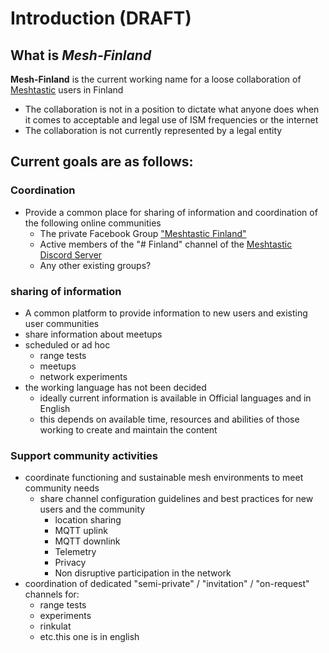 # Introduction (DRAFT)

## What is _Mesh-Finland_

**Mesh-Finland** is the current working name for a loose collaboration of [Meshtastic](https://meshtastic.org/docs/introduction/) users in Finland

- The collaboration is not in a position to dictate what anyone does when it comes to acceptable and legal use of ISM frequencies or the internet
- The collaboration is not currently represented by a legal entity

## Current goals are as follows:

### Coordination

- Provide a common place for sharing of information and coordination of the following online communities
  - The private Facebook Group ["Meshtastic Finland"](https://www.facebook.com/groups/414988777858703/permalink/469839825706931)
  - Active members of the "# Finland" channel of the [Meshtastic Discord Server](https://discord.com/invite/ktMAKGBnBs)
  - Any other existing groups?

### sharing of information

- A common platform to provide information to new users and existing user communities
- share information about meetups
- scheduled or ad hoc
  - range tests
  - meetups
  - network experiments
- the working language has not been decided
  - ideally current information is available in Official languages and in English
  - this depends on available time, resources and abilities of those working to create and maintain the content

### Support community activities

- coordinate functioning and sustainable mesh environments to meet community needs
  - share channel configuration guidelines and best practices for new users and the community
    - location sharing
    - MQTT uplink
    - MQTT downlink
    - Telemetry
    - Privacy
    - Non disruptive participation in the network
- coordination of dedicated "semi-private" / "invitation" / "on-request" channels for:
  - range tests
  - experiments
  - rinkulat
  - etc.this one is in english
